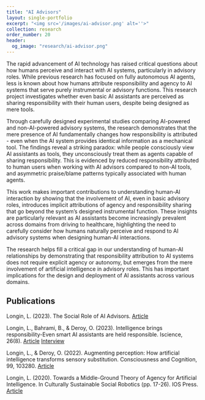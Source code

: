 ```yaml
---
title: "AI Advisors"
layout: single-portfolio
excerpt: "<img src='/images/ai-advisor.png' alt=''>"
collection: research
order_number: 20
header: 
  og_image: "research/ai-advisor.png"
---
```


The rapid advancement of AI technology has raised critical questions about how humans perceive and interact with AI systems, particularly in advisory roles. While previous research has focused on fully autonomous AI agents, less is known about how humans attribute responsibility and agency to AI systems that serve purely instrumental or advisory functions. This research project investigates whether even basic AI assistants are perceived as sharing responsibility with their human users, despite being designed as mere tools.

Through carefully designed experimental studies comparing AI-powered and non-AI-powered advisory systems, the research demonstrates that the mere presence of AI fundamentally changes how responsibility is attributed - even when the AI system provides identical information as a mechanical tool. The findings reveal a striking paradox: while people consciously view AI assistants as tools, they unconsciously treat them as agents capable of sharing responsibility. This is evidenced by reduced responsibility attributed to human users when working with AI advisors compared to non-AI tools, and asymmetric praise/blame patterns typically associated with human agents.

This work makes important contributions to understanding human-AI interaction by showing that the involvement of AI, even in basic advisory roles, introduces implicit attributions of agency and responsibility sharing that go beyond the system’s designed instrumental function. These insights are particularly relevant as AI assistants become increasingly prevalent across domains from driving to healthcare, highlighting the need to carefully consider how humans naturally perceive and respond to AI advisory systems when designing human-AI interactions.

The research helps fill a critical gap in our understanding of human-AI relationships by demonstrating that responsibility attribution to AI systems does not require explicit agency or autonomy, but emerges from the mere involvement of artificial intelligence in advisory roles. This has important implications for the design and deployment of AI assistants across various domains.

## Publications

Longin, L. (2023). The Social Role of AI Advisors. 
[Article](https://edoc.ub.uni-muenchen.de/32546/)

Longin, L., Bahrami, B., & Deroy, O. (2023). Intelligence brings responsibility-Even smart AI assistants are held responsible. Iscience, 26(8). 
[Article](https://www.cell.com/iscience/fulltext/S2589-0042(23)01571-7) 
[Interview](https://mi3.info/blog-post/the-blurred-lines-of-responsibility-how-people-perceive-ai-assistants/)

Longin, L., & Deroy, O. (2022). Augmenting perception: How artificial intelligence transforms sensory substitution. Consciousness and Cognition, 99, 103280. 
[Article](https://www.sciencedirect.com/science/article/pii/S1053810022000125)

Longin, L. (2020). Towards a Middle-Ground Theory of Agency for Artificial Intelligence. In Culturally Sustainable Social Robotics (pp. 17-26). IOS Press. 
[Article](https://ebooks.iospress.nl/doi/10.3233/FAIA200897)

